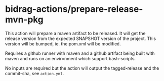 # bidrag-actions/prepare-release-mvn-pkg

This action will prepare a maven artifact to be released. It will get the
release version from the expected SNAPSHOT version of the project. This
version will be bumped, ie. the pom.xml will be modified.

Requires a github runner with maven and a github artifact being built
with maven and runs on an environment which support bash-scripts.

No inputs are required but the action will output the tagged-release and
the commit-sha, see `action.yml`.
